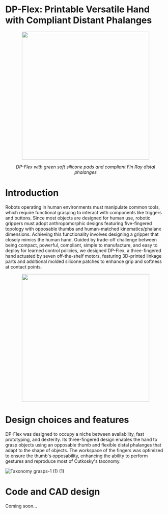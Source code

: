 # DP-Flex: Printable Versatile Hand with Compliant Distant Phalanges

<div style="text-align:center">
  <img src="https://github.com/user-attachments/assets/9f8e1a10-9b63-4a6d-a4ce-08d99411ee7c" width="400">
  <p><em>DP-Flex with green soft silicone pads and compliant Fin Ray distal phalanges</em></p>
</div>

# Introduction
  Robots operating in human environments must manipulate common tools, which require functional grasping to interact with components like triggers and buttons. Since most objects are designed for human use, robotic grippers must adopt anthropomorphic designs featuring five-fingered topology with opposable thumbs and human-matched kinematics/phalanx dimensions.
Achieving this functionality involves designing a gripper that closely mimics the human hand. Guided by trade-off challenge between being compact, powerful, compliant, simple to manufacture, and easy to deploy for learned control policies, we designed DP-Flex, a three-fingered hand actuated by seven off-the-shelf motors, featuring 3D-printed linkage parts and additional molded silicone patches to enhance grip and softness at contact points.



<div style="text-align:center">
  <img src="https://github.com/user-attachments/assets/5619b6c0-b0da-44ac-9927-6c34568c1e2d" width="400">
</div>



# Design choices and features
  DP-Flex was designed to occupy a niche between availability, fast prototyping, and dexterity. Its three-fingered design enables the hand to grasp objects using an opposable thumb and flexible distal phalanges that adapt to the shape of objects. The workspace of the fingers was optimized to ensure the thumb's opposability, enhancing the ability to perform gestures and reproduce most of Cutkosky's taxonomy.


![Taxonomy grasps-1 (1) (1)](https://github.com/user-attachments/assets/dd0550e7-708e-4a49-8f80-989b7006b65e)

# Code and CAD design
Coming soon...
